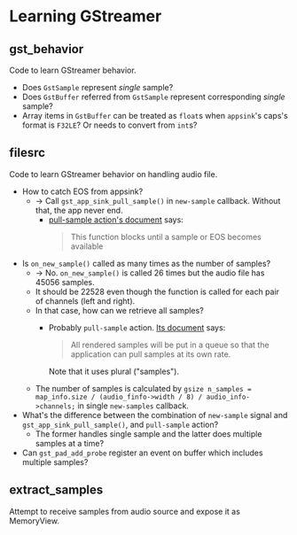 Learning GStreamer
==================

gst_behavior
------------

Code to learn GStreamer behavior.

* Does `GstSample` represent *single* sample?
* Does `GstBuffer` referred from `GstSample` represent corresponding *single* sample?
* Array items in `GstBuffer` can be treated as `float`s when `appsink`'s caps's format is `F32LE`? Or needs to convert from `int`s?

filesrc
-------

Code to learn GStreamer behavior on handling audio file.

* How to catch EOS from appsink?
  * -> Call `gst_app_sink_pull_sample()` in `new-sample` callback. Without that, the app never end.
    * [pull-sample action's document][pull-sample] says:  
      > This function blocks until a sample or EOS becomes available
* Is `on_new_sample()` called as many times as the number of samples?
  * -> No. `on_new_sample()` is called 26 times but the audio file has 45056 samples.
  * It should be 22528 even though the function is called for each pair of channels (left and right).
  * In that case, how can we retrieve all samples?
    * Probably `pull-sample` action. [Its document][pull-sample] says:  
      > All rendered samples will be put in a queue so that the application can pull samples at its own rate.
      
      Note that it uses plural ("samples").
  * The number of samples is calculated by `gsize n_samples = map_info.size / (audio_finfo->width / 8) / audio_info->channels;` in single `new-samples` callback.
* What's the difference between the combination of `new-sample` signal and `gst_app_sink_pull_sample()`, and `pull-sample` action?
  * The former handles single sample and the latter does multiple samples at a time?
* Can `gst_pad_add_probe` register an event on buffer which includes multiple samples?

[pull-sample]: https://gstreamer.freedesktop.org/documentation/app/appsink.html?gi-language=c#appsink-page

extract_samples
---------------

Attempt to receive samples from audio source and expose it as MemoryView.
